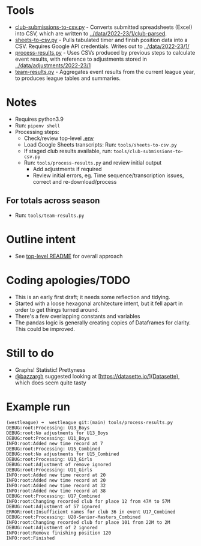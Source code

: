 # Tools

* [club-submissions-to-csv.py](club-submissions-to-csv.py) - Converts submitted spreadsheets (Excel) into CSV, which are written to [../data/2022-23/1/club-parsed](../data/.../club-parsed). 
* [sheets-to-csv.py](sheets-to-csv.py) - Pulls tabulated timer and finish position data into a CSV. Requires Google API credentials. Writes out to [../data/2022-23/1/](../data/.../event)
* [process-results.py](process-results.py) - Uses CSVs produced by previous steps to calculate event results, with reference to adjustments stored in [../data/adjustments/2022-23/1](../data/adjustments/...)
* [team-results.py](./team-results.pyteam-re) - Aggregates event results from the current league year, to produces league tables and summaries.

# Notes 

* Requires python3.9
* Run: `pipenv shell`
* Processing steps:
  * Check/review top-level [.env](../.env)
  * Load Google Sheets transcripts: Run: `tools/sheets-to-csv.py`
  * If staged club results available, run: `tools/club-submissions-to-csv.py`
  * Run: `tools/process-results.py` and review initial output
    * Add adjustments if required
    * Review initial errors, eg. Time sequence/transcription issues, correct and re-download/process

## For totals across season

* Run: `tools/team-results.py`

# Outline intent

* See [top-level README](../README.md) for overall approach

# Coding apologies/TODO

* This is an early first draft; it needs some reflection and tidying. 
* Started with a loose hexagonal architecture intent, but it fell apart in order to get things turned around. 
* There's a few overlapping constants and variables
* The pandas logic is generally creating copies of Dataframes for clarity. This could be improved.

# Still to do

* Graphs! Statistic! Prettyness
 * [@bazzargh](https://github.com/bazzargh/) suggested looking at [https://datasette.io/](Datasette), which does seem quite tasty

# Example run

```
(westleague) ➜  westleague git:(main) tools/process-results.py 
DEBUG:root:Processing: U13_Boys
DEBUG:root:No adjustments for U13_Boys
DEBUG:root:Processing: U11_Boys
INFO:root:Added new time record at 7
DEBUG:root:Processing: U15_Combined
DEBUG:root:No adjustments for U15_Combined
DEBUG:root:Processing: U13_Girls
DEBUG:root:Adjustment of remove ignored
DEBUG:root:Processing: U11_Girls
INFO:root:Added new time record at 20
INFO:root:Added new time record at 20
INFO:root:Added new time record at 32
INFO:root:Added new time record at 38
DEBUG:root:Processing: U17_Combined
INFO:root:Changing recorded club for place 12 from 47M to 57M
DEBUG:root:Adjustment of 57 ignored
ERROR:root:Insufficient names for club 36 in event U17_Combined
DEBUG:root:Processing: U20-Senior-Masters_Combined
INFO:root:Changing recorded club for place 101 from 22M to 2M
DEBUG:root:Adjustment of 2 ignored
INFO:root:Remove finishing position 120
INFO:root:Finished
```